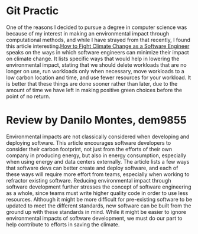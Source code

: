 # Git Practic
One of the reasons I decided to pursue a degree in computer science was because of my interest in making an environmental impact through computational methods, and while I have strayed from that recently, I found this article interesting.[How to Fight Climate Change as a Software Engineer](https://www.infoq.com/articles/fight-climate-change-software-engineer/) speaks on the ways in which software engineers can minimize their impact on climate change. It lists specific ways that would help in lowering the environmental impact, stating that we should delete workloads that are no longer on use, run workloads only when necessary, move workloads to a low carbon location and time, and use fewer resources for your workload. It is better that these things are done sooner rather than later, due to the amount of time we have left in making positive green choices before the point of no return.

# Review by Danilo Montes, dem9855

Environmental impacts are not classically considered when developing and deploying software. This article encourages software developers to consider their carbon footprint, not just from the efforts of their own company in producing energy, but also in energy consumption, especially when using energy and data centers externally. The article lists a few ways that software devs can better create and deploy software, and each of these ways will require more effort from teams, especially when working to refractor existing software. Reducing environmental impact through software development further stresses the concept of software engineering as a whole, since teams must write higher quality code in order to use less resources. Although it might be more difficult for pre-existing software to be updated to meet the different standards, new software can be built from the ground up with these standards in mind. While it might be easier to ignore environmental impacts of software development, we must do our part to help contribute to efforts in saving the climate.